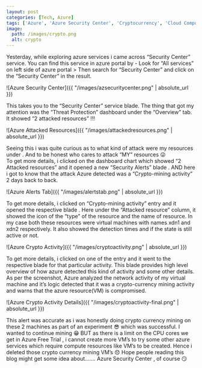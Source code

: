 ```yaml
---
layout: post
categories: [Tech, Azure]
tags: ['Azure', 'Azure Security Center', 'Cryptocurrency', 'Cloud Computing']
image:
  path: /images/crypto.png
  alt: crypto
---
```


Yesterday, while exploring azure services i came across “Security Center” service. You can find this service in azure portal by -
Look for “All services” on left side of azure portal > Then search for “Security Center” and click on the “Security Center” in the result.

![Azure Security Center]({{ "/images/azsecuritycenter.png" | absolute_url }})

This takes you to the “Security Center” service blade. The thing that got my attention was the “Threat Protection” dashboard under the “Overview” tab. It showed “2 attacked resources” !!!

![Azure Attacked Resources]({{ "/images/attackedresources.png" | absolute_url }})

Seeing this i was quite curious as to what kind of attack were my resources under . And to be honest who cares to attack “MY” resources :stuck_out_tongue_winking_eye:  
To get more details, i clicked on the dashboard chart which showed “2 Attacked resources” and it opened a new “Security Alerts” blade .
AND here i got to know that the attack Azure detected was a “Crypto-mining activity” 2 days back to back.

![Azure Alerts Tab]({{ "/images/alertstab.png" | absolute_url }})

To get more details, i clicked on “Crypto-mining activity” entry and it opened the respective blade .
Here under the “Attacked resource” column, it showed the icon of the “type” of the resource and the name of resource. In my case both these resources were virtual machines with names xdn1 and xdn2 respectively.
It also showed the detection times and if the state is still active or not.

![Azure Crypto Activity]({{ "/images/cryptoactivity.png" | absolute_url }})

To get more details, i clicked on one of the entry and it went to the respective blade for that particular activity.
This blade provides high level overview of how azure detected this kind of activity and some other details.
As per the screenshot, Azure analyzed the network activity of my virtual machine and it’s logic detected that it was a crypto-currency mining activity and warns that the azure resource(VM) is compromised.

![Azure Crypto Activity Details]({{ "/images/cryptoactivity-final.png" | absolute_url }})

This alert was accurate as i was honestly doing crypto currency mining on these 2 machines as part of an experiment :sunglasses: which was successful.
I wanted to continue mining :grin: BUT as there is a limit on the CPU cores we get in Azure Free Trial , i cannot create more VM’s to try some other azure services which require compute resources like VM’s to be created.
Hence i deleted those crypto currency mining VM’s :disappointed:
Hope people reading this blog might get some idea about……. Azure Security Center , of course :smirk:
